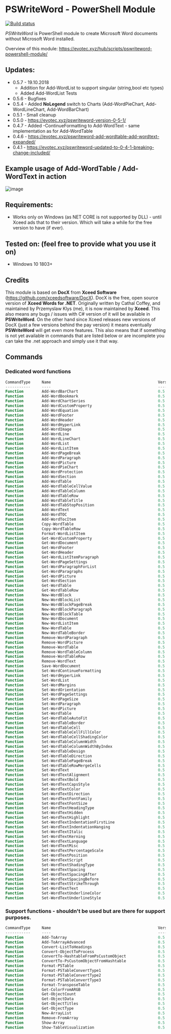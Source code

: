 # PSWriteWord - PowerShell Module

[![Build status](https://ci.appveyor.com/api/projects/status/5ib62bbpnj92wcd7?svg=true)](https://ci.appveyor.com/project/PrzemyslawKlys/pswriteword)
<!--
[![Build status](https://img.shields.io/powershellgallery/v/PSWriteWord.svg)](https://www.powershellgallery.com/packages/PSWriteWord)
[![Build status](https://img.shields.io/powershellgallery/dt/PSWriteWord.svg)](https://www.powershellgallery.com/packages/PSWriteWord)
-->

*PSWriteWord* is PowerShell module to create Microsoft Word documents without Microsoft Word installed.

Overview of this module: https://evotec.xyz/hub/scripts/pswriteword-powershell-module/

## Updates:

- 0.5.7 - 19.10.2018
    - Addition for Add-WordList to support singular (string,bool etc types)
    - Added Add-WordList Tests
- 0.5.6 - Bugfixes
- 0.5.4 - Added **NoLegend** switch to Charts (Add-WordPieChart, Add-WordLineChart, Add-WordBarChart)
- 0.5.1 - Small cleanup
- 0.5.0 - https://evotec.xyz/pswriteword-version-0-5-1/
- 0.4.7 - Added -ContinueFormatting to Add-WordText - same implementation as for Add-WordTable
- 0.4.6 - https://evotec.xyz/pswriteword-add-wordtable-add-wordtext-expanded/
- 0.4.1 - https://evotec.xyz/pswriteword-updated-to-0-4-1-breaking-change-included/

## Example usage of Add-WordTable / Add-WordText in action

![image](https://evotec.xyz/wp-content/uploads/2018/07/PSWriteWord-MoreAction.gif.pagespeed.ce.ULhhEhkC5h.gif)

## Requirements:

- Works only on Windows (as NET CORE is not supported by DLL) - until Xceed ads that to their version. Which will take a while for the free version to have (if ever).

## Tested on: (feel free to provide what you use it on)

- Windows 10 1803+

## Credits

This module is based on **DocX** from **Xceed Software** (<https://github.com/xceedsoftware/DocX>). DocX is the free, open source version of **Xceed Words for .NET**. Originally written by Cathal Coffey, and maintained by Przemyslaw Klys (me), it is now maintained by **Xceed**. This also means any bugs / issues with C# version of it will be available in **PSWriteWord**. On the other hand since Xceed releases new versions of DocX (just a few versions behind the pay version) it means eventually **PSWriteWord** will get even more features. This also means that if something is not yet available in commands that are listed below or are incomplete you can take the .net approach and simply use it that way.

## Commands

### Dedicated word functions

```powershell
CommandType     Name                                               Version    Source
-----------     ----                                               -------    ------
Function        Add-WordBarChart                                   0.5.0      PSWriteWord
Function        Add-WordBookmark                                   0.5.0      PSWriteWord
Function        Add-WordChartSeries                                0.5.0      PSWriteWord
Function        Add-WordCustomProperty                             0.5.0      PSWriteWord
Function        Add-WordEquation                                   0.5.0      PSWriteWord
Function        Add-WordFooter                                     0.5.0      PSWriteWord
Function        Add-WordHeader                                     0.5.0      PSWriteWord
Function        Add-WordHyperLink                                  0.5.0      PSWriteWord
Function        Add-WordImage                                      0.5.0      PSWriteWord
Function        Add-WordLine                                       0.5.0      PSWriteWord
Function        Add-WordLineChart                                  0.5.0      PSWriteWord
Function        Add-WordList                                       0.5.0      PSWriteWord
Function        Add-WordListItem                                   0.5.0      PSWriteWord
Function        Add-WordPageBreak                                  0.5.0      PSWriteWord
Function        Add-WordParagraph                                  0.5.0      PSWriteWord
Function        Add-WordPicture                                    0.5.0      PSWriteWord
Function        Add-WordPieChart                                   0.5.0      PSWriteWord
Function        Add-WordProtection                                 0.5.0      PSWriteWord
Function        Add-WordSection                                    0.5.0      PSWriteWord
Function        Add-WordTable                                      0.5.0      PSWriteWord
Function        Add-WordTableCellValue                             0.5.0      PSWriteWord
Function        Add-WordTableColumn                                0.5.0      PSWriteWord
Function        Add-WordTableRow                                   0.5.0      PSWriteWord
Function        Add-WordTableTitle                                 0.5.0      PSWriteWord
Function        Add-WordTabStopPosition                            0.5.0      PSWriteWord
Function        Add-WordText                                       0.5.0      PSWriteWord
Function        Add-WordTOC                                        0.5.0      PSWriteWord
Function        Add-WordTocItem                                    0.5.0      PSWriteWord
Function        Copy-WordTable                                     0.5.0      PSWriteWord
Function        Copy-WordTableRow                                  0.5.0      PSWriteWord
Function        Format-WordListItem                                0.5.0      PSWriteWord
Function        Get-WordCustomProperty                             0.5.0      PSWriteWord
Function        Get-WordDocument                                   0.5.0      PSWriteWord
Function        Get-WordFooter                                     0.5.0      PSWriteWord
Function        Get-WordHeader                                     0.5.0      PSWriteWord
Function        Get-WordListItemParagraph                          0.5.0      PSWriteWord
Function        Get-WordPageSettings                               0.5.0      PSWriteWord
Function        Get-WordParagraphForList                           0.5.0      PSWriteWord
Function        Get-WordParagraphs                                 0.5.0      PSWriteWord
Function        Get-WordPicture                                    0.5.0      PSWriteWord
Function        Get-WordSection                                    0.5.0      PSWriteWord
Function        Get-WordTable                                      0.5.0      PSWriteWord
Function        Get-WordTableRow                                   0.5.0      PSWriteWord
Function        New-WordBlock                                      0.5.0      PSWriteWord
Function        New-WordBlockList                                  0.5.0      PSWriteWord
Function        New-WordBlockPageBreak                             0.5.0      PSWriteWord
Function        New-WordBlockParagraph                             0.5.0      PSWriteWord
Function        New-WordBlockTable                                 0.5.0      PSWriteWord
Function        New-WordDocument                                   0.5.0      PSWriteWord
Function        New-WordListItem                                   0.5.0      PSWriteWord
Function        New-WordTable                                      0.5.0      PSWriteWord
Function        New-WordTableBorder                                0.5.0      PSWriteWord
Function        Remove-WordParagraph                               0.5.0      PSWriteWord
Function        Remove-WordPicture                                 0.5.0      PSWriteWord
Function        Remove-WordTable                                   0.5.0      PSWriteWord
Function        Remove-WordTableColumn                             0.5.0      PSWriteWord
Function        Remove-WordTableRow                                0.5.0      PSWriteWord
Function        Remove-WordText                                    0.5.0      PSWriteWord
Function        Save-WordDocument                                  0.5.0      PSWriteWord
Function        Set-WordContinueFormatting                         0.5.0      PSWriteWord
Function        Set-WordHyperLink                                  0.5.0      PSWriteWord
Function        Set-WordList                                       0.5.0      PSWriteWord
Function        Set-WordMargins                                    0.5.0      PSWriteWord
Function        Set-WordOrientation                                0.5.0      PSWriteWord
Function        Set-WordPageSettings                               0.5.0      PSWriteWord
Function        Set-WordPageSize                                   0.5.0      PSWriteWord
Function        Set-WordParagraph                                  0.5.0      PSWriteWord
Function        Set-WordPicture                                    0.5.0      PSWriteWord
Function        Set-WordTable                                      0.5.0      PSWriteWord
Function        Set-WordTableAutoFit                               0.5.0      PSWriteWord
Function        Set-WordTableBorder                                0.5.0      PSWriteWord
Function        Set-WordTableCell                                  0.5.0      PSWriteWord
Function        Set-WordTableCellFillColor                         0.5.0      PSWriteWord
Function        Set-WordTableCellShadingColor                      0.5.0      PSWriteWord
Function        Set-WordTableColumnWidth                           0.5.0      PSWriteWord
Function        Set-WordTableColumnWidthByIndex                    0.5.0      PSWriteWord
Function        Set-WordTableDesign                                0.5.0      PSWriteWord
Function        Set-WordTableDirection                             0.5.0      PSWriteWord
Function        Set-WordTablePageBreak                             0.5.0      PSWriteWord
Function        Set-WordTableRowMergeCells                         0.5.0      PSWriteWord
Function        Set-WordText                                       0.5.0      PSWriteWord
Function        Set-WordTextAlignment                              0.5.0      PSWriteWord
Function        Set-WordTextBold                                   0.5.0      PSWriteWord
Function        Set-WordTextCapsStyle                              0.5.0      PSWriteWord
Function        Set-WordTextColor                                  0.5.0      PSWriteWord
Function        Set-WordTextDirection                              0.5.0      PSWriteWord
Function        Set-WordTextFontFamily                             0.5.0      PSWriteWord
Function        Set-WordTextFontSize                               0.5.0      PSWriteWord
Function        Set-WordTextHeadingType                            0.5.0      PSWriteWord
Function        Set-WordTextHidden                                 0.5.0      PSWriteWord
Function        Set-WordTextHighlight                              0.5.0      PSWriteWord
Function        Set-WordTextIndentationFirstLine                   0.5.0      PSWriteWord
Function        Set-WordTextIndentationHanging                     0.5.0      PSWriteWord
Function        Set-WordTextItalic                                 0.5.0      PSWriteWord
Function        Set-WordTextKerning                                0.5.0      PSWriteWord
Function        Set-WordTextLanguage                               0.5.0      PSWriteWord
Function        Set-WordTextMisc                                   0.5.0      PSWriteWord
Function        Set-WordTextPercentageScale                        0.5.0      PSWriteWord
Function        Set-WordTextPosition                               0.5.0      PSWriteWord
Function        Set-WordTextScript                                 0.5.0      PSWriteWord
Function        Set-WordTextShadingType                            0.5.0      PSWriteWord
Function        Set-WordTextSpacing                                0.5.0      PSWriteWord
Function        Set-WordTextSpacingAfter                           0.5.0      PSWriteWord
Function        Set-WordTextSpacingBefore                          0.5.0      PSWriteWord
Function        Set-WordTextStrikeThrough                          0.5.0      PSWriteWord
Function        Set-WordTextText                                   0.5.0      PSWriteWord
Function        Set-WordTextUnderlineColor                         0.5.0      PSWriteWord
Function        Set-WordTextUnderlineStyle                         0.5.0      PSWriteWord
```

### Support functions - shouldn't be used but are there for support purposes.

```powershell
CommandType     Name                                               Version    Source
-----------     ----                                               -------    ------
Function        Add-ToArray                                        0.5.0      PSWriteWord
Function        Add-ToArrayAdvanced                                0.5.0      PSWriteWord
Function        Convert-ListToHeadings                             0.5.0      PSWriteWord
Function        Convert-ObjectToProcess                            0.5.0      PSWriteWord
Function        ConvertTo-HashtableFromPsCustomObject              0.5.0      PSWriteWord
Function        ConvertTo-PsCustomObjectFromHashtable              0.5.0      PSWriteWord
Function        Format-PSTable                                     0.5.0      PSWriteWord
Function        Format-PSTableConvertType1                         0.5.0      PSWriteWord
Function        Format-PSTableConvertType2                         0.5.0      PSWriteWord
Function        Format-PSTableConvertType3                         0.5.0      PSWriteWord
Function        Format-TransposeTable                              0.5.0      PSWriteWord
Function        Get-ColorFromARGB                                  0.5.0      PSWriteWord
Function        Get-ObjectCount                                    0.5.0      PSWriteWord
Function        Get-ObjectData                                     0.5.0      PSWriteWord
Function        Get-ObjectTitles                                   0.5.0      PSWriteWord
Function        Get-ObjectType                                     0.5.0      PSWriteWord
Function        New-ArrayList                                      0.5.0      PSWriteWord
Function        Remove-FromArray                                   0.5.0      PSWriteWord
Function        Show-Array                                         0.5.0      PSWriteWord
Function        Show-TableVisualization                            0.5.0      PSWriteWord

```
